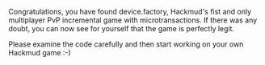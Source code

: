 
Congratulations, you have found device.factory, Hackmud's fist and only
multiplayer PvP incremental game with microtransactions. If there was any doubt,
you can now see for yourself that the game is perfectly legit.

Please examine the code carefully and then start working on your own Hackmud game :-)
